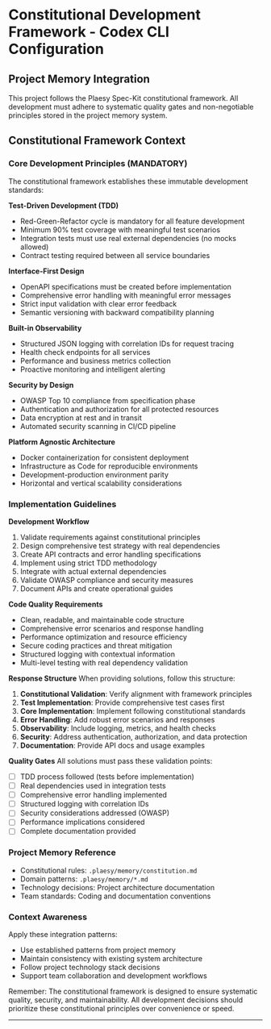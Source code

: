 # Constitutional Development Framework - Codex CLI Configuration

## Project Memory Integration
This project follows the Plaesy Spec-Kit constitutional framework. All development must adhere to systematic quality gates and non-negotiable principles stored in the project memory system.

## Constitutional Framework Context

### Core Development Principles (MANDATORY)
The constitutional framework establishes these immutable development standards:

**Test-Driven Development (TDD)**
- Red-Green-Refactor cycle is mandatory for all feature development
- Minimum 90% test coverage with meaningful test scenarios
- Integration tests must use real external dependencies (no mocks allowed)
- Contract testing required between all service boundaries

**Interface-First Design**
- OpenAPI specifications must be created before implementation
- Comprehensive error handling with meaningful error messages
- Strict input validation with clear error feedback
- Semantic versioning with backward compatibility planning

**Built-in Observability**
- Structured JSON logging with correlation IDs for request tracing
- Health check endpoints for all services
- Performance and business metrics collection
- Proactive monitoring and intelligent alerting

**Security by Design**
- OWASP Top 10 compliance from specification phase
- Authentication and authorization for all protected resources
- Data encryption at rest and in transit
- Automated security scanning in CI/CD pipeline

**Platform Agnostic Architecture**
- Docker containerization for consistent deployment
- Infrastructure as Code for reproducible environments
- Development-production environment parity
- Horizontal and vertical scalability considerations

### Implementation Guidelines

**Development Workflow**
1. Validate requirements against constitutional principles
2. Design comprehensive test strategy with real dependencies
3. Create API contracts and error handling specifications
4. Implement using strict TDD methodology
5. Integrate with actual external dependencies
6. Validate OWASP compliance and security measures
7. Document APIs and create operational guides

**Code Quality Requirements**
- Clean, readable, and maintainable code structure
- Comprehensive error scenarios and response handling
- Performance optimization and resource efficiency
- Secure coding practices and threat mitigation
- Structured logging with contextual information
- Multi-level testing with real dependency validation

**Response Structure**
When providing solutions, follow this structure:

1. **Constitutional Validation**: Verify alignment with framework principles
2. **Test Implementation**: Provide comprehensive test cases first
3. **Core Implementation**: Implement following constitutional standards
4. **Error Handling**: Add robust error scenarios and responses
5. **Observability**: Include logging, metrics, and health checks
6. **Security**: Address authentication, authorization, and data protection
7. **Documentation**: Provide API docs and usage examples

**Quality Gates**
All solutions must pass these validation points:
- [ ] TDD process followed (tests before implementation)
- [ ] Real dependencies used in integration tests
- [ ] Comprehensive error handling implemented
- [ ] Structured logging with correlation IDs
- [ ] Security considerations addressed (OWASP)
- [ ] Performance implications considered
- [ ] Complete documentation provided

### Project Memory Reference
- Constitutional rules: `.plaesy/memory/constitution.md`
- Domain patterns: `.plaesy/memory/*.md`
- Technology decisions: Project architecture documentation
- Team standards: Coding and documentation conventions

### Context Awareness
Apply these integration patterns:
- Use established patterns from project memory
- Maintain consistency with existing system architecture
- Follow project technology stack decisions
- Support team collaboration and development workflows

Remember: The constitutional framework is designed to ensure systematic quality, security, and maintainability. All development decisions should prioritize these constitutional principles over convenience or speed.

---